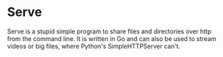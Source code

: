 # Serve

Serve is a stupid simple program to share files and directories over http from
the command line. It is written in Go and can also be used to stream videos or
big files, where Python's SimpleHTTPServer can't.
